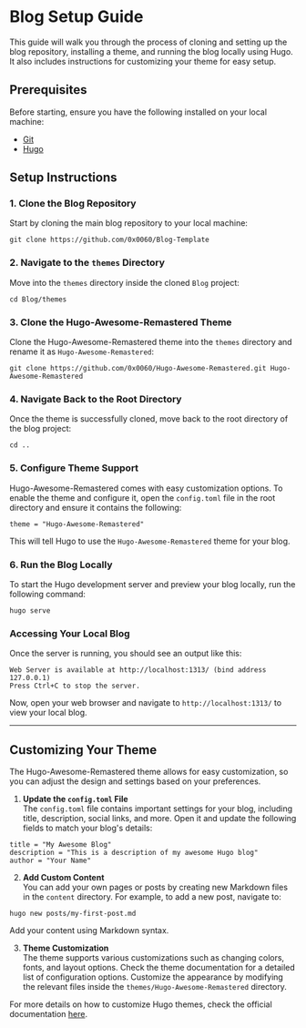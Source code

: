 # Blog Setup Guide

This guide will walk you through the process of cloning and setting up the blog repository, installing a theme, and running the blog locally using Hugo. It also includes instructions for customizing your theme for easy setup.

## Prerequisites

Before starting, ensure you have the following installed on your local machine:

- [Git](https://git-scm.com/downloads)
- [Hugo](https://gohugo.io/getting-started/installing/)

## Setup Instructions

### 1. Clone the Blog Repository

Start by cloning the main blog repository to your local machine:

```
git clone https://github.com/0x0060/Blog-Template
```

### 2. Navigate to the `themes` Directory

Move into the `themes` directory inside the cloned `Blog` project:

```
cd Blog/themes
```

### 3. Clone the Hugo-Awesome-Remastered Theme

Clone the Hugo-Awesome-Remastered theme into the `themes` directory and rename it as `Hugo-Awesome-Remastered`:

```
git clone https://github.com/0x0060/Hugo-Awesome-Remastered.git Hugo-Awesome-Remastered
```

### 4. Navigate Back to the Root Directory

Once the theme is successfully cloned, move back to the root directory of the blog project:

```
cd ..
```

### 5. Configure Theme Support

Hugo-Awesome-Remastered comes with easy customization options. To enable the theme and configure it, open the `config.toml` file in the root directory and ensure it contains the following:

```
theme = "Hugo-Awesome-Remastered"
```

This will tell Hugo to use the `Hugo-Awesome-Remastered` theme for your blog.

### 6. Run the Blog Locally

To start the Hugo development server and preview your blog locally, run the following command:

```
hugo serve
```

### Accessing Your Local Blog

Once the server is running, you should see an output like this:

```
Web Server is available at http://localhost:1313/ (bind address 127.0.0.1)
Press Ctrl+C to stop the server.
```

Now, open your web browser and navigate to `http://localhost:1313/` to view your local blog.

---

## Customizing Your Theme

The Hugo-Awesome-Remastered theme allows for easy customization, so you can adjust the design and settings based on your preferences.

1. **Update the `config.toml` File**  
   The `config.toml` file contains important settings for your blog, including title, description, social links, and more. Open it and update the following fields to match your blog's details:

```
title = "My Awesome Blog"
description = "This is a description of my awesome Hugo blog"
author = "Your Name"
```

2. **Add Custom Content**  
   You can add your own pages or posts by creating new Markdown files in the `content` directory. For example, to add a new post, navigate to:

```
hugo new posts/my-first-post.md
```

Add your content using Markdown syntax.

3. **Theme Customization**  
   The theme supports various customizations such as changing colors, fonts, and layout options. Check the theme documentation for a detailed list of configuration options. Customize the appearance by modifying the relevant files inside the `themes/Hugo-Awesome-Remastered` directory.

For more details on how to customize Hugo themes, check the official documentation [here](https://gohugo.io/getting-started/configuration/).
